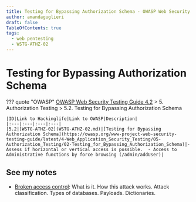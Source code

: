 ```yaml
---
title: Testing for Bypassing Authorization Schema - OWASP Web Security Testing Guide 
author: amandaguglieri
draft: false
TableOfContents: true
tags:
  - web pentesting
  - WSTG-ATHZ-02
---
```




# Testing for Bypassing Authorization Schema

??? quote "OWASP"
	[OWASP Web Security Testing Guide 4.2](index.md) > 5. Authorization Testing > 5.2. Testing for Bypassing Authorization Schema
	
    |ID|Link to Hackinglife|Link to OWASP|Description|
    |:---|:---|:---|:---|
    |5.2|[WSTG-ATHZ-02](WSTG-ATHZ-02.md)|[Testing for Bypassing Authorization Schema](https://owasp.org/www-project-web-security-testing-guide/latest/4-Web_Application_Security_Testing/05-Authorization_Testing/02-Testing_for_Bypassing_Authorization_Schema)|- Assess if horizontal or vertical access is possible.  - Access to Administrative functions by force browsing (/admin/addUser)|


## See my notes

- [Broken access control](../webexploitation/broken-access-control.md): What is it. How this attack works. Attack classification. Types of databases. Payloads. Dictionaries.
